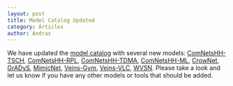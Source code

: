 ```yaml
---
layout: post
title: Model Catalog Updated
category: Articles
author: Andras
---
```


We have updated the [model catalog](/download/models-and-tools) with several new models:
[ComNetsHH-TSCH](/download-items/ComNetsHH-TSCH.html),
[ComNetsHH-RPL](/download-items/ComNetsHH-RPL.html),
[ComNetsHH-TDMA](/download-items/ComNetsHH-TDMA.html),
[ComNetsHH-ML](/download-items/ComNetsHH-ML.html),
[CrowNet](/download-items/CrowNet.html),
[GrADyS](/download-items/GrADyS.html),
[MimicNet](/download-items/MimicNet.html),
[Veins-Gym](/download-items/Veins-Gym.html),
[Veins-VLC](/download-items/Veins-VLC.html),
[WVSN](/download-items/WVSN.html).
Please take a look and let us know if you have any other models or tools that should be added.
